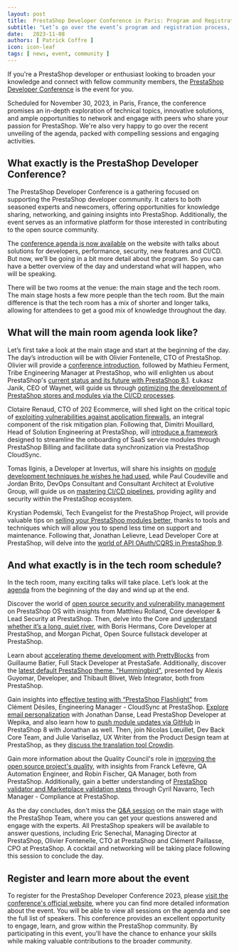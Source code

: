 ```yaml
---
layout: post
title:  PrestaShop Developer Conference in Paris: Program and Registration
subtitle: "Let’s go over the event’s program and registration process, taking place on November 30, 2023"
date:   2023-11-08
authors: [ Patrick Coffre ]
icon: icon-leaf
tags: [ news, event, community ]
---
```


If you're a PrestaShop developer or enthusiast looking to broaden your knowledge and connect with fellow community members, the [PrestaShop Developer Conference](https://events.prestashop.com/prestashop-developer-conference/en) is the event for you. 

Scheduled for November 30, 2023, in Paris, France, the conference promises an in-depth exploration of technical topics, innovative solutions, and ample opportunities to network and engage with peers who share your passion for PrestaShop. We're also very happy to go over the recent unveiling of the agenda, packed with compelling sessions and engaging activities.

## What exactly is the PrestaShop Developer Conference?

The PrestaShop Developer Conference is a gathering focused on supporting the PrestaShop developer community. It caters to both seasoned experts and newcomers, offering opportunities for knowledge sharing, networking, and gaining insights into PrestaShop. Additionally, the event serves as an informative platform for those interested in contributing to the open source community.

The [conference agenda is now available](https://events.prestashop.com/prestashop-developer-conference/en/sessions) on the website with talks about solutions for developers, performance, security, new features and CI/CD.
But now, we’ll be going in a bit more detail about the program. So you can have a better overview of the day and understand what will happen, who will be speaking.

There will be two rooms at the venue: the main stage and the tech  room. The main stage hosts a few more people than the tech room. But the main difference is that the tech room has a mix of shorter and longer talks, allowing for attendees to get a good mix of knowledge throughout the day.

## What will the main room agenda look like?

Let’s first take a look at the main stage and start at the beginning of the day.
The day’s introduction will be with Olivier Fontenelle, CTO of PrestaShop. Olivier will provide a [conference introduction](https://events.prestashop.com/prestashop-developer-conference/en/sessions?searchtext=conference%20introduction&page=1), followed by Mathieu Ferment, Tribe Engineering Manager at PrestaShop, who will enlighten us about PrestaShop's [current status and its future with PrestaShop 8.1](https://events.prestashop.com/prestashop-developer-conference/en/sessions?searchtext=ps%208.1&page=1). Łukasz Janik, CEO of Waynet, will guide us through [optimizing the development of PrestaShop stores and modules via the CI/CD processes](https://events.prestashop.com/prestashop-developer-conference/en/sessions?searchtext=optimization&page=1).

Clotaire Renaud, CTO of 202 Ecommerce, will shed light on the critical topic of [exploiting vulnerabilities against application firewalls](https://events.prestashop.com/prestashop-developer-conference/en/sessions?searchtext=exploit&page=1), an integral component of the risk mitigation plan. Following that, Dimitri Mouillard, Head of Solution Engineering at PrestaShop, will [introduce a framework](https://events.prestashop.com/prestashop-developer-conference/en/sessions?searchtext=framework&page=1) designed to streamline the onboarding of SaaS service modules through PrestaShop Billing and facilitate data synchronization via PrestaShop CloudSync.

Tomas Ilginis, a Developer at Invertus, will share his insights on [module development techniques he wishes he had used](https://events.prestashop.com/prestashop-developer-conference/en/sessions?searchtext=module%20development&page=1), while Paul Coudeville and Jordan Brito, DevOps Consultant and Consultant Architect at Evolutive Group, will guide us on [mastering CI/CD pipelines](https://events.prestashop.com/prestashop-developer-conference/en/sessions?searchtext=pipelines&page=1), providing agility and security within the PrestaShop ecosystem.

Krystian Podemski, Tech Evangelist for the PrestaShop Project, will provide valuable tips on [selling your PrestaShop modules better](https://events.prestashop.com/prestashop-developer-conference/en/sessions?searchtext=custom&page=1), thanks to tools and techniques which will allow you to spend less time on support and maintenance. Following that, Jonathan Lelievre, Lead Developer Core at PrestaShop, will delve into the [world of API OAuth/CQRS in PrestaShop 9](https://events.prestashop.com/prestashop-developer-conference/en/sessions?searchtext=api&page=1). 

## And what exactly is in the tech room schedule?

In the tech room, many exciting talks will take place. Let’s look at the [agenda](https://events.prestashop.com/prestashop-developer-conference/en/sessions) from the beginning of the day and wind up at the end.

Discover the world of [open source security and vulnerability management](https://events.prestashop.com/prestashop-developer-conference/en/sessions?searchtext=ouvert&page=1) on PrestaShop OS with insights from Matthieu Rolland, Core developer & Lead Security at PrestaShop. Then, delve into the Core and [understand whether it’s a long, quiet river](https://events.prestashop.com/prestashop-developer-conference/en/sessions?searchtext=core&page=1), with Boris Hermans, Core Developer at PrestaShop, and Morgan Pichat, Open Source fullstack developer at PrestaShop.

Learn about [accelerating theme development with PrettyBlocks](https://events.prestashop.com/prestashop-developer-conference/en/sessions?searchtext=prettyblocks&page=1) from Guillaume Batier, Full Stack Developer at PrestaSafe. Additionally, discover the [latest default PrestaShop theme, "Hummingbird"](https://events.prestashop.com/prestashop-developer-conference/en/sessions?searchtext=hummingbird&page=1), presented by Alexis Guyomar, Developer, and Thibault Blivet, Web Integrator, both from PrestaShop.

Gain insights into [effective testing with “PrestaShop Flashlight"](https://events.prestashop.com/prestashop-developer-conference/en/sessions?searchtext=flashlight&page=1) from Clément Désiles, Engineering Manager - CloudSync at PrestaShop. [Explore email personalization](https://events.prestashop.com/prestashop-developer-conference/en/sessions?searchtext=personnalisation&page=1) with Jonathan Danse, Lead PrestaShop Developer at Wepika, and also learn how to [push module updates via GitHub](https://events.prestashop.com/prestashop-developer-conference/en/sessions?searchtext=github&page=1) in PrestaShop 8 with Jonathan as well. Then, join Nicolas Lœuillet, Dev Back Core Team, and Julie Varisellaz, UX Writer from the Product Design team at PrestaShop, as they [discuss the translation tool Crowdin](https://events.prestashop.com/prestashop-developer-conference/en/sessions?searchtext=parlez&page=1).

Gain more information about the Quality Council's role in [improving the open source project's quality](https://events.prestashop.com/prestashop-developer-conference/en/sessions?searchtext=quality&page=1), with insights from Franck Lefèvre, QA Automation Engineer, and Robin Fischer, QA Manager, both from PrestaShop. Additionally, gain a better understanding of [PrestaShop validator and Marketplace validation steps](https://events.prestashop.com/prestashop-developer-conference/en/sessions?searchtext=validateur&page=1) through Cyril Navarro, Tech Manager - Compliance at PrestaShop.


As the day concludes, don't miss the [Q&A session](https://events.prestashop.com/prestashop-developer-conference/en/sessions?searchtext=session&page=1) on the main stage with the PrestaShop Team, where you can get your questions answered and engage with the experts. All PrestaShop speakers will be available to answer questions, including Eric Senechal, Managing Director at PrestaShop, Olivier Fontenelle, CTO at PrestaShop and Clément Paillasse, CPO at PrestaShop. A cocktail and networking will be taking place following this session to conclude the day.

## Register and learn more about the event

To register for the PrestaShop Developer Conference 2023, please [visit the conference's official website](https://events.prestashop.com/prestashop-developer-conference/en), where you can find more detailed information about the event. You will be able to view all sessions on the agenda and see the full list of speakers. This conference provides an excellent opportunity to engage, learn, and grow within the PrestaShop community. By participating in this event, you'll have the chance to enhance your skills while making valuable contributions to the broader community.

